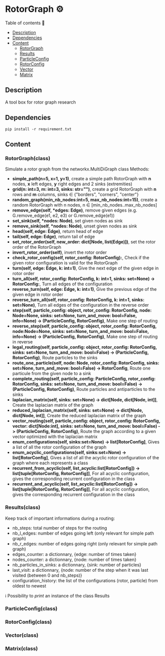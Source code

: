 # RotorGraph :gear:

Table of contents :bookmark:
- [Description](Description)
- [Dependencies](Dependencies)
- [Content](Content)
  - [RotorGraph](Rotorgraph)
  - [Results](Results)
  - [ParticleConfig](ParticleConfig)
  - [RotorConfig](RotorConfig)
  - [Vector](Vector)
  - [Matrix](Matrix)

## Description

A tool box for rotor graph research

## Dependencies

`pip install -r requirement.txt`

## Content

### RotorGraph(class)
Simulate a rotor graph from the networkx.MultiDiGraph class
Methods:
* **simple_path(n=5, x=1, y=1)**, create a simple path RotorGraph with **n** nodes, **x** left edges, **y** right edges and 2 sinks (extremities)
* **grid(n: int=3, m: int=3, sinks: str="")**, create a grid RotorGraph with **n** rows and **m** columns, sinks &in; {"borders", "corners", "center"}
* **random_graph(min_nb_nodes:int=5, max_nb_nodes:int=15)**, create a random RotorGraph with n nodes, n &in; [min_nb_nodes..max_nb_nodes]
* **remove_edge(self, *edges: Edge)**, remove given edges (e.g. G.remove_edge(e1, e2, e3) or G.remove_edge(e1))
* **set_sink(self, \*nodes: Node)**, set given nodes as sink
* **remove_sink(self, \*nodes: Node)**, unset given nodes as sink
* **head(self, edge: Edge)**, return head of edge
* **tail(self, edge: Edge)**, return tail of edge
* **set_rotor_order(self, new_order: dict[Node, list(Edge)])**, set the rotor order of the RotorGraph
* **invert_rotor_order(self)**, invert the rotor order
* **check_rotor_config(self, rotor_config: RotorConfig):**, Check if the given rotor configuration is valid for the RotorGraph
* **turn(self, edge: Edge, k: int=1)**, Give the next edge of the given edge in rotor order
* **turn_all(self, rotor_config: RotorConfig, k: int=1, sinks: set=None) -> RotorConfig:**, Turn all edges of the configuration
* **reverse_turn(self, edge: Edge, k: int=1)**, Give the previous edge of the given edge in rotor order
* **reverse_turn_all(self, rotor_config: RotorConfig, k: int=1, sinks: set=None)**, Turn all edges of the configuration in the reverse order
* **step(self, particle_config: object, rotor_config: RotorConfig, node: Node=None, sinks: set=None, turn_and_move: bool=False, info=None) -> (ParticleConfig, RotorConfig)**, Make one step of routing
* **reverse_step(self, particle_config: object, rotor_config: RotorConfig, node:Node=None, sinks: set=None, turn_and_move: bool=False, info=None) -> (ParticleConfig, RotorConfig)**, Make one step of routing in reverse
* **legal_routing(self, particle_config: object, rotor_config: RotorConfig, sinks: set=None, turn_and_move: bool=False) -> (ParticleConfig, RotorConfig)**, Route particles to the sinks
* **route_one_particle(self, node: Node, rotor_config: RotorConfig, sinks: set=None, turn_and_move: bool=False) -> RotorConfig**, Route one particule from the given node to a sink
* **complete_routing(self, particle_config: ParticleConfig, rotor_config: RotorConfig, sinks: set=None, turn_and_move: bool=False) -> (ParticleConfig, RotorConfig)**, Route particles and antiparticles to the sinks
* **laplacian_matrix(self, sinks: set=None) -> dict[Node, dict[Node, int]]**, Create the laplacian matrix of the graph
* **reduced_laplacian_matrix(self, sinks: set=None) -> dict[Node, dict[Node, int]]**, Create the reduced laplacian matrix of the graph
* **vector_routing(self, particle_config: object, rotor_config: RotorConfig, vector: dict[Node:int], sinks: set=None, turn_and_move: bool=False) -> (ParticleConfig, RotorConfig)**, Route the graph according to a given vector optimized with the laplacian matrix
* **enum_configurations(self, sinks:set=None) -> list[RotorConfig]**, Gives a list of all the rotor configuration of the graph
* **enum_acyclic_configurations(self, sinks:set=None) -> list[RotorConfig]**, Gives a list of all the acyclic rotor configuration of the graph where each represents a class
* **recurrent_from_acyclic(self, list_acyclic:list[RotorConfig]) -> list[tuple[RotorConfig, RotorConfig]]**, For all acyclic configuration, gives the corresponding recurrent configuration in the class
* **recurrent_and_acyclic(self, list_acyclic:list[RotorConfig]) -> list[tuple[RotorConfig, RotorConfig]]**, For all acyclic configuration, gives the corresponding recurrent configuration in the class

### Results(class)

Keep track of important informations during a routing:
- nb_steps: total number of steps for the routing
- nb_l_edges: number of edges going left (only relevant for simple path graph)
- nb_r_edges: number of edges going right (only relevant for simple path graph)
- edges_counter: a dictionnary, {edge: number of times taken}
- nodes_counter: a dictionnary, {node: number of times taken}
- nb_particles_in_sinks: a dictionnary, {sink: number of particles}
- last_visit: a dictionnary, {node: number of the step when it was last visited (between 0 and nb_steps)}
- configuration_history: the list of the configurations (rotor, particle) from oldest to newest

ℹ️ Possibility to *print* an instance of the class Results

### ParticleConfig(class)

### RotorConfig(class)

### Vector(class)

### Matrix(class)
